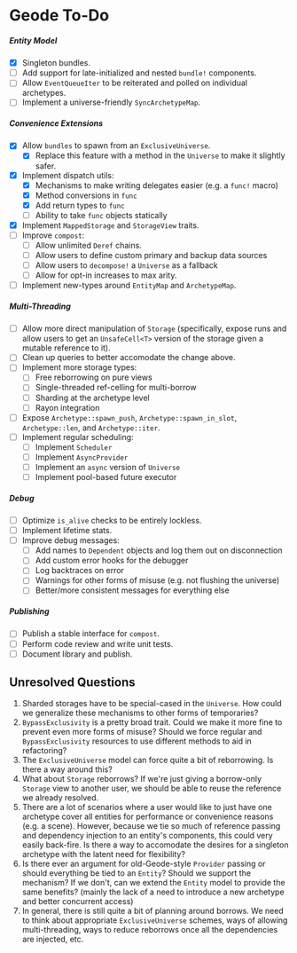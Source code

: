 # Geode To-Do

##### Entity Model

- [x] Singleton bundles.
- [ ] Add support for late-initialized and nested `bundle!` components.
- [ ] Allow `EventQueueIter` to be reiterated and polled on individual archetypes.
- [ ] Implement a universe-friendly `SyncArchetypeMap`.

##### Convenience Extensions

- [x] Allow `bundles` to spawn from an `ExclusiveUniverse`.
  - [x] Replace this feature with a method in the `Universe` to make it slightly safer.
- [x] Implement dispatch utils:
  - [x] Mechanisms to make writing delegates easier (e.g. a `func!` macro)
  - [x] Method conversions in `func`
  - [x] Add return types to `func`
  - [ ] Ability to take `func` objects statically
- [x] Implement `MappedStorage` and `StorageView` traits.
- [ ] Improve `compost`:
  - [ ] Allow unlimited `Deref` chains.
  - [ ] Allow users to define custom primary and backup data sources
  - [ ] Allow users to `decompose!` a `Universe` as a fallback
  - [ ] Allow for opt-in increases to max arity.
- [ ] Implement new-types around `EntityMap` and `ArchetypeMap`.

##### Multi-Threading

- [ ] Allow more direct manipulation of `Storage` (specifically, expose runs and allow users to get an `UnsafeCell<T>` version of the storage given a mutable reference to it).
- [ ] Clean up queries to better accomodate the change above.
- [ ] Implement more storage types:
  - [ ] Free reborrowing on pure views
  - [ ] Single-threaded ref-celling for multi-borrow
  - [ ] Sharding at the archetype level
  - [ ] Rayon integration
- [ ] Expose `Archetype::spawn_push`, `Archetype::spawn_in_slot`, `Archetype::len`, and `Archetype::iter`.
- [ ] Implement regular scheduling:
  - [ ] Implement `Scheduler`
  - [ ] Implement `AsyncProvider`
  - [ ] Implement an `async` version of `Universe`
  - [ ] Implement pool-based future executor

##### Debug

- [ ] Optimize `is_alive` checks to be entirely lockless.
- [ ] Implement lifetime stats.
- [ ] Improve debug messages:
  - [ ] Add names to `Dependent` objects and log them out on disconnection
  - [ ] Add custom error hooks for the debugger
  - [ ] Log backtraces on error
  - [ ] Warnings for other forms of misuse (e.g. not flushing the universe)
  - [ ] Better/more consistent messages for everything else

##### Publishing

- [ ] Publish a stable interface for `compost`.
- [ ] Perform code review and write unit tests.
- [ ] Document library and publish.

## Unresolved Questions

1. Sharded storages have to be special-cased in the `Universe`. How could we generalize these mechanisms to other forms of temporaries?
2. `BypassExclusivity` is a pretty broad trait. Could we make it more fine to prevent even more forms of misuse? Should we force regular and `BypassExclusivity` resources to use different methods to aid in refactoring?
3. The `ExclusiveUniverse` model can force quite a bit of reborrowing. Is there a way around this?
4. What about `Storage` reborrows? If we're just giving a borrow-only `Storage` view to another user, we should be able to reuse the reference we already resolved.
5. There are a lot of scenarios where a user would like to just have one archetype cover all entities for performance or convenience reasons (e.g. a scene). However, because we tie so much of reference passing and dependency injection to an entity's components, this could very easily back-fire. Is there a way to accomodate the desires for a singleton archetype with the latent need for flexibility?
6. Is there ever an argument for old-Geode-style `Provider` passing or should everything be tied to an `Entity`? Should we support the mechanism? If we don't, can we extend the `Entity` model to provide the same benefits? (mainly the lack of a need to introduce a new archetype and better concurrent access)
7. In general, there is still quite a bit of planning around borrows. We need to think about appropriate `ExclusiveUniverse` schemes, ways of allowing multi-threading, ways to reduce reborrows once all the dependencies are injected, etc.
